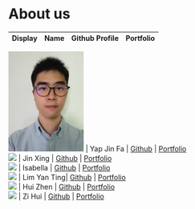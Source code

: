 # About us

Display | Name | Github Profile | Portfolio 
--------|:----:|:--------------:|:---------:

![Image of Jin fa](images/yapjinfa.jpeg) | Yap Jin Fa | [Github](https://github.com/jinfayap) | [Portfolio](team/jinfayap.md)  
![](https://via.placeholder.com/100.png?text=Photo) | Jin Xing | [Github](https://github.com/) | [Portfolio](docs/team/jinxing.md)  
![](https://via.placeholder.com/100.png?text=Photo) | Isabella | [Github](https://github.com/) | [Portfolio](docs/team/isabella.md)  
![](https://via.placeholder.com/100.png?text=Photo) | Lim Yan Ting| [Github](https://github.com/yantingsanity) | [Portfolio](docs/team/yanting.md)  
![](https://via.placeholder.com/100.png?text=Photo) | Hui Zhen | [Github](https://github.com/alwayshuizhen) | [Portfolio](docs/team/huizhen.md)  
![](https://via.placeholder.com/100.png?text=Photo) | Zi Hui | [Github](https://github.com/zi-hui) | [Portfolio](docs/team/zihui.md)  
